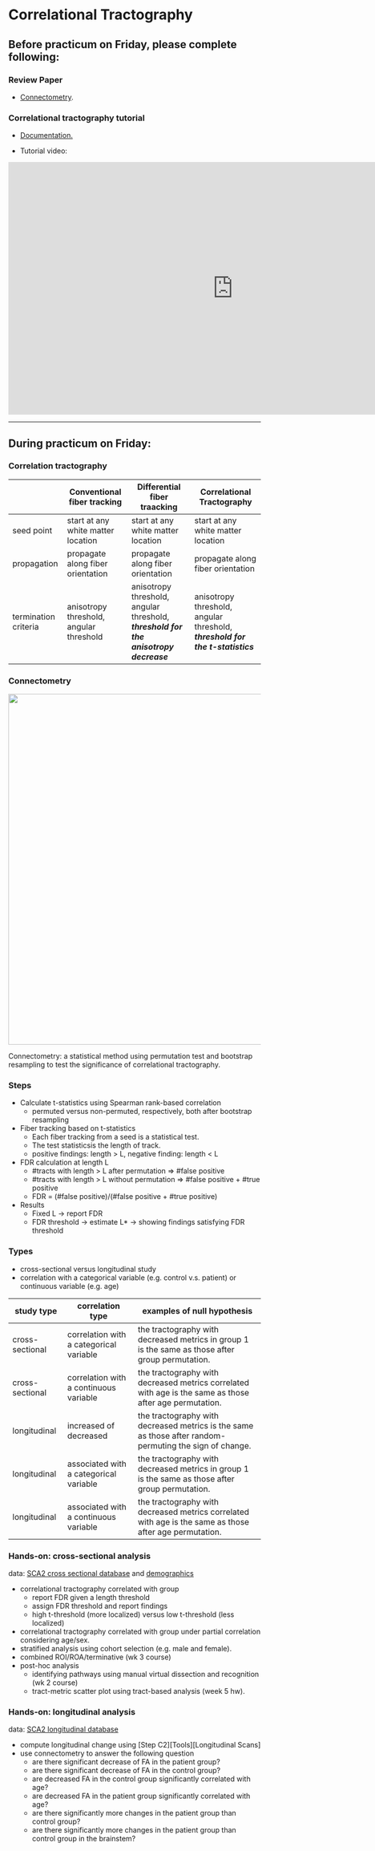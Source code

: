# Correlational Tractography

## Before practicum on Friday, please complete following:

### Review Paper

- [Connectometry](Materials/paper/connectometry.pdf).

### Correlational tractography tutorial

- [Documentation.](https://dsi-studio.labsolver.org/doc/gui_cx.html)

- Tutorial video:
<iframe width="896" height="504" src="https://www.youtube.com/embed/qC8jx6XZHGI" title="YouTube video player" frameborder="0" allow="accelerometer; autoplay; clipboard-write; encrypted-media; gyroscope; picture-in-picture" allowfullscreen></iframe>


---

## During practicum on Friday:

### Correlation tractography


|          | Conventional fiber tracking | Differential fiber traacking | Correlational Tractography |
|----------|-----------------------------|------------------------------|----------------------------| 
|seed point| start at any white matter location | start at any white matter location | start at any white matter location |
| propagation | propagate along fiber orientation |  propagate along fiber orientation |  propagate along fiber orientation |
| termination criteria | anisotropy threshold, angular threshold | anisotropy threshold, angular threshold, ***threshold for the anisotropy decrease*** |  anisotropy threshold, angular threshold, ***threshold for the t-statistics*** | 



### Connectometry

<img src="https://user-images.githubusercontent.com/275569/197086945-5eb4bbc9-8a01-4bc6-a59d-84bcbe1f3735.png" width=700>

Connectometry: a statistical method using permutation test and bootstrap resampling to test the significance of correlational tractography.

### Steps
- Calculate t-statistics using Spearman rank-based correlation
  - permuted versus non-permuted, respectively, both after bootstrap resampling
- Fiber tracking based on t-statistics
  - Each fiber tracking from a seed is a statistical test.
  - The test statisticsis the length of track.
  - positive findings: length > L, negative finding: length < L
- FDR calculation at length L
  - #tracts with length > L after permutation   => #false positive
  - #tracts with length > L without permutation => #false positive + #true positive
  - FDR = (#false positive)/(#false positive + #true positive)
- Results
  - Fixed L → report FDR
  - FDR threshold → estimate L* → showing findings satisfying FDR threshold

### Types

- cross-sectional versus longitudinal study
- correlation with a categorical variable (e.g. control v.s. patient) or continuous variable (e.g. age)

| study type | correlation type   | examples of null hypothesis |
|------------|--------------------|-----------------|
| cross-sectional | correlation with a categorical variable | the tractography with decreased metrics in group 1 is the same as those after group permutation. |
| cross-sectional | correlation with a continuous variable | the tractography with decreased metrics correlated with age is the same as those after age permutation. |
| longitudinal | increased of decreased  | the tractography with decreased metrics is the same as those after random-permuting the sign of change. |
| longitudinal | associated with a categorical variable  | the tractography with decreased metrics in group 1 is the same as those after group permutation. |
| longitudinal | associated with a continuous variable  | the tractography with decreased metrics correlated with age is the same as those after age permutation. |

### Hands-on: cross-sectional analysis

data: [SCA2 cross sectional database](https://pitt-my.sharepoint.com/:u:/g/personal/yehfc_pitt_edu/ETlDr7d6pzFDrSMjX_qGZosBw1i8IGT0E7QqPidQDRuihg?e=9JZddF) and [demographics](https://pitt-my.sharepoint.com/:u:/g/personal/yehfc_pitt_edu/ETCY96W54wxMvTGjRh0i2iYB5rcuo38NJd1zK3KbKGOLkw?e=qYt5Xj)

- correlational tractography correlated with group 
  - report FDR given a length threshold
  - assign FDR threshold and report findings
  - high t-threshold (more localized) versus low t-threshold (less localized) 
- correlational tractography correlated with group under partial correlation considering age/sex. 
- stratified analysis using cohort selection (e.g. male and female).
- combined ROI/ROA/terminative (wk 3 course)
- post-hoc analysis
  - identifying pathways using manual virtual dissection and recognition (wk 2 course)
  - tract-metric scatter plot using tract-based analysis (week 5 hw).

### Hands-on: longitudinal analysis

data: [SCA2 longitudinal database](https://pitt-my.sharepoint.com/:u:/g/personal/yehfc_pitt_edu/ET5mwohX9jVPrqsdEkrWOpUBh6cIqElebkLG8wKOTMhyzQ?e=EcoJhf)

- compute longitudinal change using [Step C2][Tools][Longitudinal Scans]
- use connectometry to answer the following question
  - are there significant decrease of FA in the patient group?
  - are there significant decrease of FA in the control group?
  - are decreased FA in the control group significantly correlated with age?
  - are decreased FA in the patient group significantly correlated with age?
  - are there significantly more changes in the patient group than control group?
  - are there significantly more changes in the patient group than control group in the brainstem?


